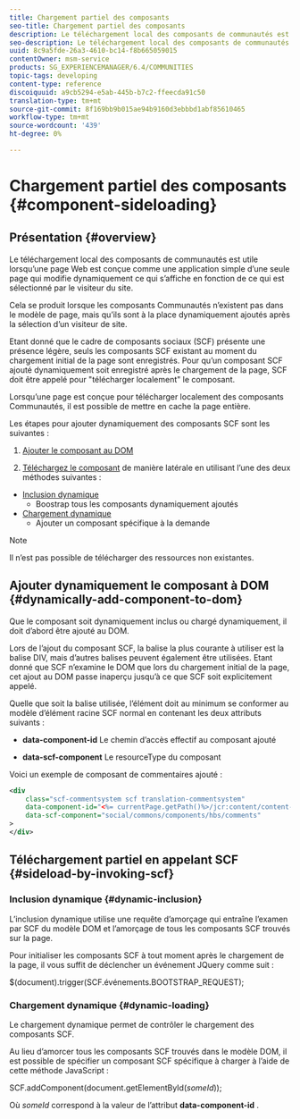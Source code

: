 ```yaml
---
title: Chargement partiel des composants
seo-title: Chargement partiel des composants
description: Le téléchargement local des composants de communautés est utile lorsqu’une page Web est conçue comme une application simple d’une seule page qui modifie dynamiquement ce qui s’affiche en fonction de ce qui est sélectionné par le visiteur du site.
seo-description: Le téléchargement local des composants de communautés est utile lorsqu’une page Web est conçue comme une application simple d’une seule page qui modifie dynamiquement ce qui s’affiche en fonction de ce qui est sélectionné par le visiteur du site.
uuid: 8c9a5fde-26a3-4610-bc14-f8b665059015
contentOwner: msm-service
products: SG_EXPERIENCEMANAGER/6.4/COMMUNITIES
topic-tags: developing
content-type: reference
discoiquuid: a9cb5294-e5ab-445b-b7c2-ffeecda91c50
translation-type: tm+mt
source-git-commit: 8f169bb9b015ae94b9160d3ebbbd1abf85610465
workflow-type: tm+mt
source-wordcount: '439'
ht-degree: 0%

---
```



# Chargement partiel des composants {#component-sideloading}

## Présentation {#overview}

Le téléchargement local des composants de communautés est utile lorsqu’une page Web est conçue comme une application simple d’une seule page qui modifie dynamiquement ce qui s’affiche en fonction de ce qui est sélectionné par le visiteur du site.

Cela se produit lorsque les composants Communautés n’existent pas dans le modèle de page, mais qu’ils sont à la place dynamiquement ajoutés après la sélection d’un visiteur de site.

Etant donné que le cadre de composants sociaux (SCF) présente une présence légère, seuls les composants SCF existant au moment du chargement initial de la page sont enregistrés. Pour qu’un composant SCF ajouté dynamiquement soit enregistré après le chargement de la page, SCF doit être appelé pour &quot;télécharger localement&quot; le composant.

Lorsqu’une page est conçue pour télécharger localement des composants Communautés, il est possible de mettre en cache la page entière.

Les étapes pour ajouter dynamiquement des composants SCF sont les suivantes :

1. [Ajouter le composant au DOM](#dynamically-add-component-to-dom)

1. [Téléchargez le composant](#sideload-by-invoking-scf) de manière latérale en utilisant l’une des deux méthodes suivantes :

* [Inclusion dynamique](#dynamic-inclusion)
   * Boostrap tous les composants dynamiquement ajoutés
* [Chargement dynamique](#dynamic-loading)
   * Ajouter un composant spécifique à la demande

>[!NOTE]
>
>Il n’est pas possible de télécharger des ressources [](scf.md#add-or-include-a-communities-component) non existantes.

## Ajouter dynamiquement le composant à DOM {#dynamically-add-component-to-dom}

Que le composant soit dynamiquement inclus ou chargé dynamiquement, il doit d’abord être ajouté au DOM.

Lors de l’ajout du composant SCF, la balise la plus courante à utiliser est la balise DIV, mais d’autres balises peuvent également être utilisées. Etant donné que SCF n’examine le DOM que lors du chargement initial de la page, cet ajout au DOM passe inaperçu jusqu’à ce que SCF soit explicitement appelé.

Quelle que soit la balise utilisée, l’élément doit au minimum se conformer au modèle d’élément racine SCF normal en contenant les deux attributs suivants :

* **data-component-id** Le chemin d’accès effectif au composant ajouté

* **data-scf-component** Le resourceType du composant

Voici un exemple de composant de commentaires ajouté :

```xml
<div
    class="scf-commentsystem scf translation-commentsystem" 
    data-component-id="<%= currentPage.getPath()%>/jcr:content/content-left/comments"
    data-scf-component="social/commons/components/hbs/comments"
>
</div>
```

## Téléchargement partiel en appelant SCF {#sideload-by-invoking-scf}

### Inclusion dynamique {#dynamic-inclusion}

L’inclusion dynamique utilise une requête d’amorçage qui entraîne l’examen par SCF du modèle DOM et l’amorçage de tous les composants SCF trouvés sur la page.

Pour initialiser les composants SCF à tout moment après le chargement de la page, il vous suffit de déclencher un événement JQuery comme suit :

$(document).trigger(SCF.événements.BOOTSTRAP_REQUEST);

### Chargement dynamique {#dynamic-loading}

Le chargement dynamique permet de contrôler le chargement des composants SCF.

Au lieu d’amorcer tous les composants SCF trouvés dans le modèle DOM, il est possible de spécifier un composant SCF spécifique à charger à l’aide de cette méthode JavaScript :

SCF.addComponent(document.getElementById(*someId*));

Où *someId* correspond à la valeur de l’attribut **data-component-id** .
